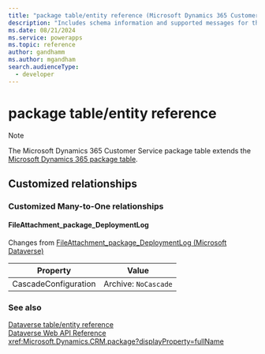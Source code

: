 ```yaml
---
title: "package table/entity reference (Microsoft Dynamics 365 Customer Service)"
description: "Includes schema information and supported messages for the package table/entity with Microsoft Dynamics 365 Customer Service."
ms.date: 08/21/2024
ms.service: powerapps
ms.topic: reference
author: gandhamm
ms.author: mgandham
search.audienceType: 
  - developer
---
```


# package table/entity reference



> [!NOTE]
> The Microsoft Dynamics 365 Customer Service package table extends the [Microsoft Dynamics 365 package table](/dynamics365/developer/entities//package).




## Customized relationships

### Customized Many-to-One relationships

#### <a name="BKMK_FileAttachment_package_DeploymentLog"></a> FileAttachment_package_DeploymentLog

Changes from [FileAttachment_package_DeploymentLog (Microsoft Dataverse)](/power-apps/developer/data-platform/reference/entities/package#BKMK_FileAttachment_package_DeploymentLog)

|Property|Value|
|---|---|
|CascadeConfiguration|Archive: `NoCascade`|


### See also

[Dataverse table/entity reference](../about-entity-reference.md)  
[Dataverse Web API Reference](/power-apps/developer/data-platform/webapi/reference/about)   
<xref:Microsoft.Dynamics.CRM.package?displayProperty=fullName>

